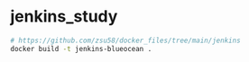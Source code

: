 # jenkins_study

```bash
# https://github.com/zsu58/docker_files/tree/main/jenkins
docker build -t jenkins-blueocean .
```